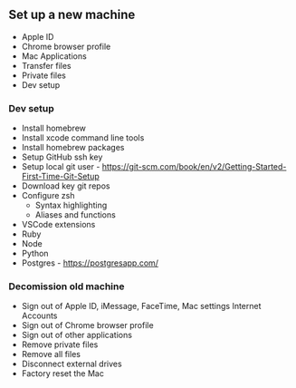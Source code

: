 ## Set up a new machine
- Apple ID
- Chrome browser profile
- Mac Applications
- Transfer files
- Private files
- Dev setup

### Dev setup
- Install homebrew
- Install xcode command line tools
- Install homebrew packages
- Setup GitHub ssh key
- Setup local git user - https://git-scm.com/book/en/v2/Getting-Started-First-Time-Git-Setup
- Download key git repos
- Configure zsh
  - Syntax highlighting
  - Aliases and functions
- VSCode extensions
- Ruby
- Node
- Python
- Postgres - https://postgresapp.com/

### Decomission old machine
- Sign out of Apple ID, iMessage, FaceTime, Mac settings Internet Accounts
- Sign out of Chrome browser profile
- Sign out of other applications
- Remove private files
- Remove all files
- Disconnect external drives
- Factory reset the Mac

